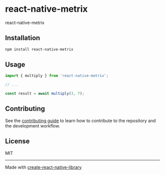 # react-native-metrix

react-native-metrix

## Installation

```sh
npm install react-native-metrix
```

## Usage

```js
import { multiply } from 'react-native-metrix';

// ...

const result = await multiply(3, 7);
```

## Contributing

See the [contributing guide](CONTRIBUTING.md) to learn how to contribute to the repository and the development workflow.

## License

MIT

---

Made with [create-react-native-library](https://github.com/callstack/react-native-builder-bob)
